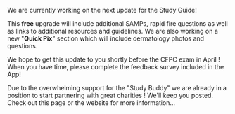 

We are currently working on the next update for the Study Guide!

This **free** upgrade will include additional SAMPs, rapid fire questions as well as links to additional resources and guidelines. We are also working on a new "**Quick Pix**" section which will include dermatology photos and questions.&nbsp;

We hope to get this update to you shortly before the CFPC exam in April ! When you have time, please complete the feedback survey included in the App!&nbsp;

Due to the overwhelming support for the "Study Buddy" we are already in a position to start partnering with great charities ! We'll keep you posted. Check out this page or the website for more information...